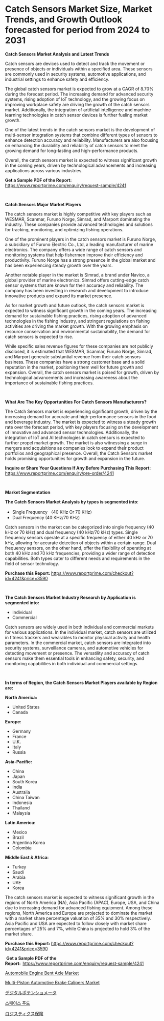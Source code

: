 <p><h1>Catch Sensors Market Size, Market Trends, and Growth Outlook forecasted for period from 2024 to 2031</h1></p><p><strong>Catch Sensors Market Analysis and Latest Trends</strong></p>
<p><p>Catch sensors are devices used to detect and track the movement or presence of objects or individuals within a specified area. These sensors are commonly used in security systems, automotive applications, and industrial settings to enhance safety and efficiency.</p><p>The global catch sensors market is expected to grow at a CAGR of 8.70% during the forecast period. The increasing demand for advanced security systems, rising adoption of IoT technology, and the growing focus on improving workplace safety are driving the growth of the catch sensors market. Additionally, the integration of artificial intelligence and machine learning technologies in catch sensor devices is further fueling market growth.</p><p>One of the latest trends in the catch sensors market is the development of multi-sensor integration systems that combine different types of sensors to enhance detection accuracy and reliability. Manufacturers are also focusing on enhancing the durability and reliability of catch sensors to meet the growing demand for long-lasting and high-performance products.</p><p>Overall, the catch sensors market is expected to witness significant growth in the coming years, driven by technological advancements and increasing applications across various industries.</p></p>
<p><strong>Get a Sample PDF of the Report:&nbsp;</strong> <a href="https://www.reportprime.com/enquiry/request-sample/4241">https://www.reportprime.com/enquiry/request-sample/4241</a></p>
<p>&nbsp;</p>
<p><strong>Catch Sensors Major Market Players</strong></p>
<p><p>The catch sensors market is highly competitive with key players such as WESMAR, Scanmar, Furuno Norge, Simrad, and Marport dominating the industry. These companies provide advanced technologies and solutions for tracking, monitoring, and optimizing fishing operations.</p><p>One of the prominent players in the catch sensors market is Furuno Norge, a subsidiary of Furuno Electric Co., Ltd, a leading manufacturer of marine electronics. The company offers a wide range of catch sensors and monitoring systems that help fishermen improve their efficiency and productivity. Furuno Norge has a strong presence in the global market and has been experiencing steady growth over the years.</p><p>Another notable player in the market is Simrad, a brand under Navico, a global provider of marine electronics. Simrad offers cutting-edge catch sensor systems that are known for their accuracy and reliability. The company has been investing in research and development to introduce innovative products and expand its market presence.</p><p>As for market growth and future outlook, the catch sensors market is expected to witness significant growth in the coming years. The increasing demand for sustainable fishing practices, rising adoption of advanced technologies in the fishing industry, and stringent regulations on fishing activities are driving the market growth. With the growing emphasis on resource conservation and environmental sustainability, the demand for catch sensors is expected to rise.</p><p>While specific sales revenue figures for these companies are not publicly disclosed, it is estimated that WESMAR, Scanmar, Furuno Norge, Simrad, and Marport generate substantial revenue from their catch sensors business. These companies have a strong customer base and a solid reputation in the market, positioning them well for future growth and expansion. Overall, the catch sensors market is poised for growth, driven by technological advancements and increasing awareness about the importance of sustainable fishing practices.</p></p>
<p>&nbsp;</p>
<p><strong>What Are The Key Opportunities For Catch Sensors Manufacturers?</strong></p>
<p><p>The Catch Sensors market is experiencing significant growth, driven by the increasing demand for accurate and high-performance sensors in the food and beverage industry. The market is expected to witness a steady growth rate over the forecast period, with key players focusing on the development of innovative and advanced sensor technologies. Additionally, the integration of IoT and AI technologies in catch sensors is expected to further propel market growth. The market is also witnessing a surge in mergers and acquisitions as companies look to expand their product portfolios and geographical presence. Overall, the Catch Sensors market holds promising opportunities for growth and expansion in the future.</p></p>
<p><strong>Inquire or Share Your Questions If Any Before Purchasing This Report:</strong> <a href="https://www.reportprime.com/enquiry/pre-order/4241">https://www.reportprime.com/enquiry/pre-order/4241</a></p>
<p>&nbsp;</p>
<p><strong>Market Segmentation</strong></p>
<p><strong>The Catch Sensors Market Analysis by types is segmented into:</strong></p>
<p><ul><li>Single Frequency （40 KHz Or 70 KHz）</li><li>Dual Frequency (40 KHz/70 KHz)</li></ul></p>
<p><p>Catch sensors in the market can be categorized into single frequency (40 kHz or 70 kHz) and dual frequency (40 kHz/70 kHz) types. Single frequency sensors operate at a specific frequency of either 40 kHz or 70 kHz, allowing for accurate detection of objects within a certain range. Dual frequency sensors, on the other hand, offer the flexibility of operating at both 40 kHz and 70 kHz frequencies, providing a wider range of detection capabilities. Both types cater to different needs and requirements in the field of sensor technology.</p></p>
<p><strong>Purchase this Report:&nbsp;</strong><a href="https://www.reportprime.com/checkout?id=4241&price=3590">https://www.reportprime.com/checkout?id=4241&price=3590</a></p>
<p>&nbsp;</p>
<p><strong>The Catch Sensors Market Industry Research by Application is segmented into:</strong></p>
<p><ul><li>Individual</li><li>Commercial</li></ul></p>
<p><p>Catch sensors are widely used in both individual and commercial markets for various applications. In the individual market, catch sensors are utilized in fitness trackers and wearables to monitor physical activity and health parameters. In the commercial market, catch sensors are integrated into security systems, surveillance cameras, and automotive vehicles for detecting movement or presence. The versatility and accuracy of catch sensors make them essential tools in enhancing safety, security, and monitoring capabilities in both individual and commercial settings.</p></p>
<p>&nbsp;</p>
<p><strong>In terms of Region, the Catch Sensors Market Players available by Region are:</strong></p>
<p>
    <p> <strong> North America: </strong>
        <ul>
            <li>United States</li>
            <li>Canada</li>
        </ul>
        </p> 
    <p> <strong> Europe: </strong>
        <ul>
            <li>Germany</li>
            <li>France</li>
            <li>U.K.</li>
            <li>Italy</li>
            <li>Russia</li>
        </ul>
        </p> 
    <p> <strong> Asia-Pacific: </strong>
        <ul>
            <li>China</li>
            <li>Japan</li>
            <li>South Korea</li>
            <li>India</li>
            <li>Australia</li>
            <li>China Taiwan</li>
            <li>Indonesia</li>
            <li>Thailand</li>
            <li>Malaysia</li>
        </ul>
        </p> 
    <p> <strong> Latin America: </strong>
        <ul>
            <li>Mexico</li>
            <li>Brazil</li>
            <li>Argentina Korea</li>
            <li>Colombia</li>
        </ul>
        </p> 
    <p> <strong> Middle East & Africa: </strong>
        <ul>
            <li>Turkey</li>
            <li>Saudi</li>
            <li>Arabia</li>
            <li>UAE</li>
            <li>Korea</li>
        </ul>
    </p>
    </p>
<p><p>The catch sensors market is expected to witness significant growth in the regions of North America (NA), Asia Pacific (APAC), Europe, USA, and China due to increasing demand for advanced fishing equipment. Among these regions, North America and Europe are projected to dominate the market with a market share percentage valuation of 35% and 30% respectively. Asia Pacific and USA are expected to follow closely with market share percentages of 25% and 7%, while China is projected to hold 3% of the market share.</p></p>
<p><strong>Purchase this Report: </strong><a href="https://www.reportprime.com/checkout?id=4241&price=3590">https://www.reportprime.com/checkout?id=4241&price=3590</a></p>
<p>&nbsp;<strong>Get a Sample PDF of the Report:&nbsp;&nbsp;</strong><a href="https://www.reportprime.com/enquiry/request-sample/4241">https://www.reportprime.com/enquiry/request-sample/4241</a></p>
<p><strong></strong></p>
<p><p><a href="https://issuu.com/reportprime-2/docs/automobile-engine-bent-axle-market-size-2030.pptx">Automobile Engine Bent Axle Market</a></p><p><a href="https://issuu.com/reportprime-2/docs/multi-piston-automotive-brake-calipers-market-size">Multi-Piston Automotive Brake Calipers Market</a></p><p><a href="https://medium.com/@lindrup2/%E3%83%87%E3%82%B8%E3%82%BF%E3%83%AB%E3%83%9D%E3%83%86%E3%83%B3%E3%82%B7%E3%83%A7%E3%83%A1%E3%83%BC%E3%82%BF%E5%B8%82%E5%A0%B4-2031%E5%B9%B4%E3%81%BE%E3%81%A7%E3%81%AE%E6%88%90%E5%8A%9F%E3%81%99%E3%82%8B%E3%83%93%E3%82%B8%E3%83%8D%E3%82%B9%E6%88%A6%E7%95%A5%E3%81%AE%E9%8D%B5-0ca7b98ff8aa">デジタルポテンショメータ</a></p><p><a href="https://github.com/ZacharyScthmitt4465/Market-Research-Report-List-1/blob/main/402345613980.md">스페이스 푸드</a></p><p><a href="https://github.com/mathieurico66/Market-Research-Report-List-1/blob/main/276196915054.md">ロジスティクス保険</a></p></p>